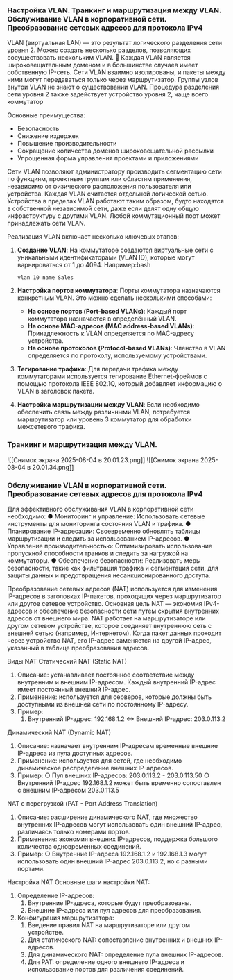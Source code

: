 ### Настройка VLAN. Транкинг и маршрутизация между VLAN. Обслуживание VLAN в корпоративной сети. Преобразование сетевых адресов для протокола IPv4

VLAN (виртуальная LAN) — это результат логического разделения сети уровня 2. Можно создать несколько разделов, позволяющих сосуществовать нескольким VLAN.  Каждая VLAN является широковещательным доменом и в большинстве случаев имеет собственную IP-сеть. 
Сети VLAN взаимно изолированы, и пакеты между ними могут передаваться только через маршрутизатор. Группы узлов внутри VLAN не знают о существовании VLAN. 
Процедура разделения сети уровня 2 также задействует устройство уровня 2, чаще всего коммутатор

Основные преимущества:
- Безопасность
- Снижение издержек
- Повышение производительности
- Сокращение количества доменов широковещательной рассылки
- Упрощенная форма управления проектами и приложениями

Сети VLAN позволяют администратору производить сегментацию сети по функциям, проектным группам или областям применения, независимо от физического расположения пользователя или устройства. Каждая VLAN считается отдельной логической сетью. Устройства в пределах VLAN работают таким образом, будто находятся в собственной независимой сети, даже если делят одну общую инфраструктуру с другими VLAN. Любой коммутационный порт может принадлежать сети VLAN.

Реализация VLAN включает несколько ключевых этапов:

1. **Создание VLAN**: На коммутаторе создаются виртуальные сети с уникальными идентификаторами (VLAN ID), которые могут варьироваться от 1 до 4094. Например:bash
    
    `vlan 10 name Sales`
    
2. **Настройка портов коммутатора**: Порты коммутатора назначаются конкретным VLAN. Это можно сделать несколькими способами:
    
    - **На основе портов (Port-based VLANs)**: Каждый порт коммутатора назначается в определённый VLAN.
    - **На основе MAC-адресов (MAC address-based VLANs)**: Принадлежность к VLAN определяется по MAC-адресу устройства.
    - **На основе протоколов (Protocol-based VLANs)**: Членство в VLAN определяется по протоколу, используемому устройствами.
    
3. **Тегирование трафика**: Для передачи трафика между коммутаторами используется тегирование Ethernet-фреймов с помощью протокола IEEE 802.1Q, который добавляет информацию о VLAN в заголовок пакета.
4. **Настройка маршрутизации между VLAN**: Если необходимо обеспечить связь между различными VLAN, потребуется маршрутизатор или уровень 3 коммутатор для обработки межсетевого трафика.

### Транкинг и маршрутизация между VLAN. 
![[Снимок экрана 2025-08-04 в 20.01.23.png]]
![[Снимок экрана 2025-08-04 в 20.01.34.png]]

### Обслуживание VLAN в корпоративной сети. Преобразование сетевых адресов для протокола IPv4
Для эффективного обслуживания VLAN в корпоративной сети необходимо: 
● Мониторинг и управление: Использовать сетевые инструменты для мониторинга состояния VLAN и трафика. 
● Планирование IP-адресации: Своевременно обновлять таблицы маршрутизации и следить за использованием IP-адресов. 
● Управление производительностью: Оптимизировать использование пропускной способности транков и следить за нагрузкой на коммутаторы. 
● Обеспечение безопасности: Реализовать меры безопасности, такие как фильтрация трафика и сегментация сети, для защиты данных и предотвращения несанкционированного доступа.



Преобразование сетевых адресов (NAT) используется для изменения IP-адресов в заголовках IP-пакетов, проходящих через маршрутизатор или другое сетевое устройство. Основная цель NAT — экономия IPv4-адресов и обеспечение безопасности сети путем скрытия внутренних адресов от внешнего мира.
NAT работает на маршрутизаторе или другом сетевом устройстве, которое соединяет внутреннюю сеть с внешней сетью (например, Интернетом). Когда пакет данных проходит через устройство NAT, его IP-адрес заменяется на другой IP-адрес, указанный в таблице преобразования адресов.

Виды NAT 
Статический NAT (Static NAT) 
1. Описание: устанавливает постоянное соответствие между внутренним и внешним IP-адресом. Каждый внутренний IP-адрес имеет постоянный внешний IP-адрес. 
2. Применение: используется для серверов, которые должны быть доступными из внешней сети по постоянному IP-адресу. 
3. Пример: 
	1. Внутренний IP-адрес: 192.168.1.2 <-> Внешний IP-адрес: 203.0.113.2 

Динамический NAT (Dynamic NAT) 
1. Описание: назначает внутренним IP-адресам временные внешние IP-адреса из пула доступных адресов. 
2. Применение: используется для сетей, где необходимо динамическое распределение внешних IP-адресов. 
3. Пример: ○ Пул внешних IP-адресов: 203.0.113.2 - 203.0.113.50 ○ Внутренний IP-адрес 192.168.1.2 может быть временно сопоставлен с внешним IP-адресом 203.0.113.5 

NAT с перегрузкой (PAT - Port Address Translation) 
1. Описание: расширение динамического NAT, где множество внутренних IP-адресов могут использовать один внешний IP-адрес, различаясь только номерами портов. 
2. Применение: экономия внешних IP-адресов, поддержка большого количества одновременных соединений. 
3. Пример: ○ Внутренние IP-адреса 192.168.1.2 и 192.168.1.3 могут использовать один внешний IP-адрес 203.0.113.2, но с разными портами.

Настройка NAT 
Основные шаги настройки NAT: 
1. Определение IP-адресов: 
	1. Внутренние IP-адреса, которые будут преобразованы. 
	2. Внешние IP-адреса или пул адресов для преобразования. 
2. Конфигурация маршрутизатора: 
	1. Введение правил NAT на маршрутизаторе или другом устройстве.
	2. Для статического NAT: сопоставление внутренних и внешних IP-адресов. 
	3. Для динамического NAT: определение пула внешних IP-адресов. 
	4. Для PAT: определение одного внешнего IP-адреса и использование портов для различения соединений.